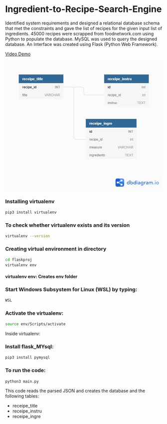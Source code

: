 # Ingredient-to-Recipe-Search-Engine

Identified system requirements and designed a relational database schema that met the constraints and gave the list of recipes for the given input list of ingredients. 45000 recipes were scrapped from foodnetwork.com using Python to populate the database. MySQL was used to query the designed database. An Interface was created using Flask (Python Web Framework).

[Video Demo](https://youtu.be/b1KRo5usTh4)

![DB Schema](https://github.com/itsaditi/Ingredient-to-Recipe-Search-Engine/blob/main/DB_Schema.jpeg)
### Installing virtualenv
```bash
pip3 install virtualenv
```

### To check whether virtualenv exists and its version
```bash
virtualenv --version
```

### Creating virtual environment in directory
```bash
cd flaskproj
virtualenv env
```

#### virtualenv env: Creates env folder

### Start Windows Subsystem for Linux (WSL) by typing:
```bash
WSL
```

### Activate the virtualenv:
```bash
source env/Scripts/activate
```
Inside virtualenv:

### Install flask_MYsql:
```bash
pip3 install pymysql
```

### To run the code: 
```bash
python3 main.py
```

This code reads the parsed JSON and creates the database and the following tables:
* receipe_title
* receipe_instru
* receipe_ingre
